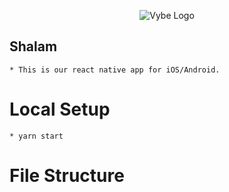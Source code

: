 <p align="center">
	  <img src="https://github.com/VybeCreations/Vybe/blob/staging/juust/old_logo.png" alt="Vybe Logo" />
</p>

## Shalam
    * This is our react native app for iOS/Android.

# Local Setup
    * yarn start

# File Structure